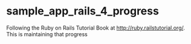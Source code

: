 sample_app_rails_4_progress
===========================

Following the Ruby on Rails Tutorial Book at http://ruby.railstutorial.org/. This is maintaining that progress
